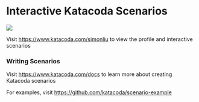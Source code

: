 # Interactive Katacoda Scenarios

[![](http://shields.katacoda.com/katacoda/simonliu/count.svg)](https://www.katacoda.com/simonliu "Get your profile on Katacoda.com")

Visit https://www.katacoda.com/simonliu to view the profile and interactive scenarios

### Writing Scenarios
Visit https://www.katacoda.com/docs to learn more about creating Katacoda scenarios

For examples, visit https://github.com/katacoda/scenario-example
